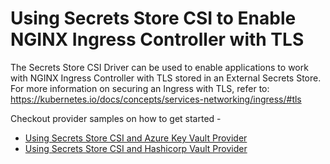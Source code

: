 # Using Secrets Store CSI to Enable NGINX Ingress Controller with TLS

The Secrets Store CSI Driver can be used to enable applications to work with NGINX Ingress Controller with TLS stored in an External Secrets Store. 
For more information on securing an Ingress with TLS, refer to: https://kubernetes.io/docs/concepts/services-networking/ingress/#tls

Checkout provider samples on how to get started -

- [Using Secrets Store CSI and Azure Key Vault Provider](https://azure.github.io/secrets-store-csi-driver-provider-azure/configurations/ingress-tls/)
- [Using Secrets Store CSI and Hashicorp Vault Provider](https://github.com/hashicorp/secrets-store-csi-driver-provider-vault/blob/master/sample/ingress-controller-tls/README.md)